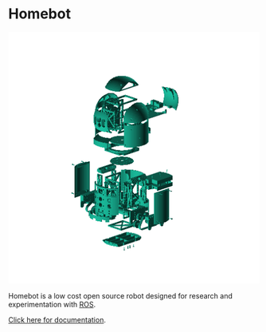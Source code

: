 Homebot
============================================================

<img src="docs/img/exploded.png?raw=true" alt="" style=""/>

Homebot is a low cost open source robot designed for research and experimentation with [ROS](http://www.ros.org/).

[Click here for documentation](http://chrisspen.github.io/homebot).
